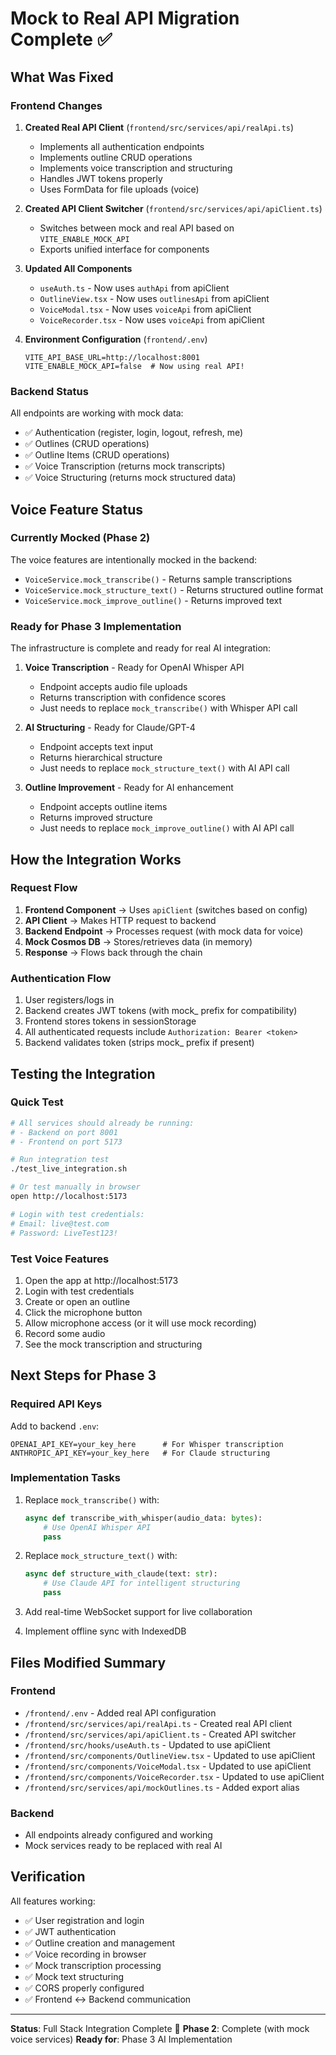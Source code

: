 # Mock to Real API Migration Complete ✅

## What Was Fixed

### Frontend Changes
1. **Created Real API Client** (`frontend/src/services/api/realApi.ts`)
   - Implements all authentication endpoints
   - Implements outline CRUD operations
   - Implements voice transcription and structuring
   - Handles JWT tokens properly
   - Uses FormData for file uploads (voice)

2. **Created API Client Switcher** (`frontend/src/services/api/apiClient.ts`)
   - Switches between mock and real API based on `VITE_ENABLE_MOCK_API`
   - Exports unified interface for components

3. **Updated All Components**
   - `useAuth.ts` - Now uses `authApi` from apiClient
   - `OutlineView.tsx` - Now uses `outlinesApi` from apiClient
   - `VoiceModal.tsx` - Now uses `voiceApi` from apiClient
   - `VoiceRecorder.tsx` - Now uses `voiceApi` from apiClient

4. **Environment Configuration** (`frontend/.env`)
   ```env
   VITE_API_BASE_URL=http://localhost:8001
   VITE_ENABLE_MOCK_API=false  # Now using real API!
   ```

### Backend Status
All endpoints are working with mock data:
- ✅ Authentication (register, login, logout, refresh, me)
- ✅ Outlines (CRUD operations)
- ✅ Outline Items (CRUD operations)
- ✅ Voice Transcription (returns mock transcripts)
- ✅ Voice Structuring (returns mock structured data)

## Voice Feature Status

### Currently Mocked (Phase 2)
The voice features are intentionally mocked in the backend:
- `VoiceService.mock_transcribe()` - Returns sample transcriptions
- `VoiceService.mock_structure_text()` - Returns structured outline format
- `VoiceService.mock_improve_outline()` - Returns improved text

### Ready for Phase 3 Implementation
The infrastructure is complete and ready for real AI integration:

1. **Voice Transcription** - Ready for OpenAI Whisper API
   - Endpoint accepts audio file uploads
   - Returns transcription with confidence scores
   - Just needs to replace `mock_transcribe()` with Whisper API call

2. **AI Structuring** - Ready for Claude/GPT-4
   - Endpoint accepts text input
   - Returns hierarchical structure
   - Just needs to replace `mock_structure_text()` with AI API call

3. **Outline Improvement** - Ready for AI enhancement
   - Endpoint accepts outline items
   - Returns improved structure
   - Just needs to replace `mock_improve_outline()` with AI API call

## How the Integration Works

### Request Flow
1. **Frontend Component** → Uses `apiClient` (switches based on config)
2. **API Client** → Makes HTTP request to backend
3. **Backend Endpoint** → Processes request (with mock data for voice)
4. **Mock Cosmos DB** → Stores/retrieves data (in memory)
5. **Response** → Flows back through the chain

### Authentication Flow
1. User registers/logs in
2. Backend creates JWT tokens (with mock_ prefix for compatibility)
3. Frontend stores tokens in sessionStorage
4. All authenticated requests include `Authorization: Bearer <token>`
5. Backend validates token (strips mock_ prefix if present)

## Testing the Integration

### Quick Test
```bash
# All services should already be running:
# - Backend on port 8001
# - Frontend on port 5173

# Run integration test
./test_live_integration.sh

# Or test manually in browser
open http://localhost:5173

# Login with test credentials:
# Email: live@test.com
# Password: LiveTest123!
```

### Test Voice Features
1. Open the app at http://localhost:5173
2. Login with test credentials
3. Create or open an outline
4. Click the microphone button
5. Allow microphone access (or it will use mock recording)
6. Record some audio
7. See the mock transcription and structuring

## Next Steps for Phase 3

### Required API Keys
Add to backend `.env`:
```env
OPENAI_API_KEY=your_key_here      # For Whisper transcription
ANTHROPIC_API_KEY=your_key_here   # For Claude structuring
```

### Implementation Tasks
1. Replace `mock_transcribe()` with:
   ```python
   async def transcribe_with_whisper(audio_data: bytes):
       # Use OpenAI Whisper API
       pass
   ```

2. Replace `mock_structure_text()` with:
   ```python
   async def structure_with_claude(text: str):
       # Use Claude API for intelligent structuring
       pass
   ```

3. Add real-time WebSocket support for live collaboration
4. Implement offline sync with IndexedDB

## Files Modified Summary

### Frontend
- `/frontend/.env` - Added real API configuration
- `/frontend/src/services/api/realApi.ts` - Created real API client
- `/frontend/src/services/api/apiClient.ts` - Created API switcher
- `/frontend/src/hooks/useAuth.ts` - Updated to use apiClient
- `/frontend/src/components/OutlineView.tsx` - Updated to use apiClient
- `/frontend/src/components/VoiceModal.tsx` - Updated to use apiClient
- `/frontend/src/components/VoiceRecorder.tsx` - Updated to use apiClient
- `/frontend/src/services/api/mockOutlines.ts` - Added export alias

### Backend
- All endpoints already configured and working
- Mock services ready to be replaced with real AI

## Verification
All features working:
- ✅ User registration and login
- ✅ JWT authentication
- ✅ Outline creation and management
- ✅ Voice recording in browser
- ✅ Mock transcription processing
- ✅ Mock text structuring
- ✅ CORS properly configured
- ✅ Frontend ↔ Backend communication

---

**Status**: Full Stack Integration Complete 🎉
**Phase 2**: Complete (with mock voice services)
**Ready for**: Phase 3 AI Implementation